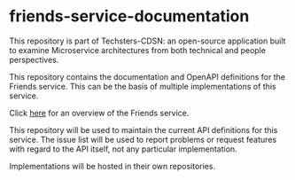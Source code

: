 # friends-service-documentation

This repository is part of Techsters-CDSN: an open-source application built to examine Microservice architectures from both technical and people perspectives.

This repository contains the documentation and OpenAPI definitions for the Friends service. This can be the basis of multiple implementations of this service.

Click [here](https://techsters-cdsn.github.io/friends-service-documentation/Friends-Service-Overview) for an overview of the Friends service.

This repository will be used to maintain the current API definitions for this service. The issue list will be used to report problems or request features with regard to the API itself, not any particular implementation.

Implementations will be hosted in their own repositories.
